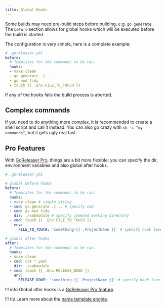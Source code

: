 ```yaml
---
title: Global Hooks
---
```


Some builds may need pre-build steps before building, e.g. `go generate`.
The `before` section allows for global hooks which will be executed before
the build is started.

The configuration is very simple, here is a complete example:

```yaml
# .goreleaser.yml
before:
  # Templates for the commands to be ran.
  hooks:
  - make clean
  - go generate ./...
  - go mod tidy
  - touch {{ .Env.FILE_TO_TOUCH }}
```

If any of the hooks fails the build process is aborted.

## Complex commands

If you need to do anything more complex, it is recommended to create a shell script and call it instead.
You can also go crazy with `sh -c "my commands"`, but it gets ugly real fast.


## Pro Features

With [GoReleaser Pro](/pro/), things are a bit more flexible: you can specify the dir, environment variables and also global after hooks.

```yaml
# .goreleaser.yml

# global before hooks
before:
  # Templates for the commands to be ran.
  hooks:
  - make clean # simple string
  - cmd: go generate ./... # specify cmd
  - cmd: go mod tidy
    dir: ./submodule # specify command working directory
  - cmd: touch {{ .Env.FILE_TO_TOUCH }}
    env:
      FILE_TO_TOUCH: 'something-{{ .ProjectName }}' # specify hook level environment variables

# global after hooks
after:
  # Templates for the commands to be ran.
  hooks:
  - make clean
  - cmd: cat *.yaml
    dir: ./submodule
  - cmd: touch {{ .Env.RELEASE_DONE }}
    env:
      RELEASE_DONE: 'something-{{ .ProjectName }}' # specify hook level environment variables
```

!!! info
    Global after hooks is a [GoReleaser Pro feature](/pro/).

!!! tip
    Learn more about the [name template engine](/customization/templates/).
